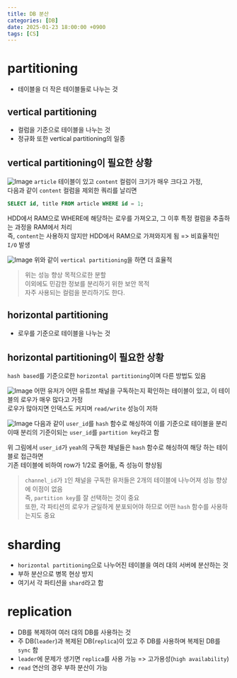 ```yaml
---
title: DB 분산
categories: [DB]
date: 2025-01-23 18:00:00 +0900
tags: [CS]
---
```


# partitioning
- 테이블을 더 작은 테이블들로 나누는 것

## vertical partitioning
- 컬럼을 기준으로 테이블을 나누는 것
- 정규화 또한 vertical partitioning의 일종

## vertical partitioning이 필요한 상황
![Image](https://github.com/user-attachments/assets/95f703c3-0357-4869-a0c0-1651be9c573c)
`article` 테이블이 있고 `content` 컬럼이 크기가 매우 크다고 가정,  
다음과 같이 `content` 컬럼을 제외한 쿼리를 날리면  
```sql
SELECT id, title FROM article WHERE id = 1;
```
HDD에서 RAM으로 WHERE에 해당하는 로우를 가져오고, 그 이후 특정 컬럼을 추출하는 과정을 RAM에서 처리  
즉, `content`는 사용하지 않지만 HDD에서 RAM으로 가져와지게 됨 => 비효율적인 `I/O` 발생  

![Image](https://github.com/user-attachments/assets/122defdf-2213-4d41-bcc2-22fe513e76a6)
위와 같이 `vertical partitioning`을 하면 더 효율적

> 위는 성능 향상 목적으로한 분할  
> 이외에도 민감한 정보를 분리하기 위한 보안 목적  
> 자주 사용되는 컬럼을 분리하기도 한다.

## horizontal partitioning
- 로우를 기준으로 테이블을 나누는 것

## horizontal partitioning이 필요한 상황
`hash based`를 기준으로한 `horizontal partitioning`이며 다른 방법도 있음  

![Image](https://github.com/user-attachments/assets/ae76f29d-2912-4c96-90c6-6f64f53e8421)
어떤 유저가 어떤 유튜브 채널을 구독하는지 확인하는 테이블이 있고, 이 테이블의 로우가 매우 많다고 가정  
로우가 많아지면 인덱스도 커지며 `read/write` 성능이 저하  

![Image](https://github.com/user-attachments/assets/72973d6f-8341-408a-9e58-8c22dd05ba52)
다음과 같이 `user_id`를 `hash` 함수로 해싱하여 이를 기준으로 테이블을 분리  
이때 분리의 기준이되는 `user_id`를 `partition key`라고 함  

위 그림에서 `user_id`가 `yeah`의 구독한 채널들은 `hash` 함수로 해싱하여 해당 하는 테이블로 접근하면  
기존 테이블에 비하여 row가 1/2로 줄어듦, 즉 성능이 향상됨  

> `channel_id`가 `1`인 채널을 구독한 유저들은 2개의 테이블에 나누어져 성능 향상에 이점이 없음  
> 즉, `partition key`를 잘 선택하는 것이 중요  
> 또한, 각 파티션의 로우가 균일하게 분포되어야 하므로 어떤 `hash` 함수를 사용하는지도 중요  

# sharding
- `horizontal partitioning`으로 나누어진 테이블을 여러 대의 서버에 분산하는 것
- 부하 분산으로 병목 현상 방지
- 여기서 각 파티션을 `shard`라고 함

# replication
- DB를 복제하여 여러 대의 DB를 사용하는 것
- 주 DB(`leader`)과 복제된 DB(`replica`)이 있고 주 DB를 사용하며 복제된 DB를 `sync` 함
- `leader`에 문제가 생기면 `replica`를 사용 가능 => 고가용성(`high availability`)
- `read` 연산의 경우 부하 분산이 가능